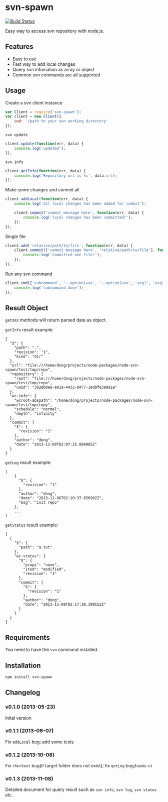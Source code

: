# svn-spawn

[![Build Status](https://travis-ci.org/ddliu/node-svn-spawn.png)](https://travis-ci.org/ddliu/node-svn-spawn)

Easy way to access svn repository with node.js.

## Features

- Easy to use
- Fast way to add local changes
- Query svn infomation as array or object
- Common svn commands are all supported

## Usage

Create a svn client instance

```js
var Client = require('svn-spawn');
var client = new Client({
    cwd: '/path to your svn working directory'
});
```
`svn update`

```js
client.update(function(err, data) {
    console.log('updated');
});
```

`svn info`

```js
client.getInfo(function(err, data) {
    console.log('Repository url is %s', data.url);
});
```

Make some changes and commit all

```js
client.addLocal(function(err, data) {
    console.log('all local changes has been added for commit');

    client.commit('commit message here', function(err, data) {
        console.log('local changes has been committed!');
    });
});
```

Single file

```js
client.add('relative/path/to/file', function(err, data) {
    client.commit(['commit message here', 'relative/path/to/file'], function(err, data) {
        console.log('committed one file!');
    });
});
```

Run any svn command

```js
client.cmd(['subcommand', '--option1=xx', '--option2=xx', 'arg1', 'arg2'], function(err, data) {
    console.log('subcommand done');
});
```

## Result Object

`getXXX` methods will return parsed data as object.

`getInfo` result example:

    {
      "$": {
        "path": ".",
        "revision": "1",
        "kind": "dir"
      },
      "url": "file:///home/dong/projects/node-packages/node-svn-spawn/test/tmp/repo",
      "repository": {
        "root": "file:///home/dong/projects/node-packages/node-svn-spawn/test/tmp/repo",
        "uuid": "302eb8ee-a81a-4432-8477-1ad8fe3a9a1e"
      },
      "wc-info": {
        "wcroot-abspath": "/home/dong/projects/node-packages/node-svn-spawn/test/tmp/copy",
        "schedule": "normal",
        "depth": "infinity"
      },
      "commit": {
        "$": {
          "revision": "1"
        },
        "author": "dong",
        "date": "2013-11-08T02:07:25.884985Z"
      }
    }

`getLog` result example:

    [
        {
          "$": {
            "revision": "1"
          },
          "author": "dong",
          "date": "2013-11-08T02:10:37.656902Z",
          "msg": "init repo"
        },
        ...
    ]

`getStatus` result example:

    [
      {
        "$": {
          "path": "a.txt"
        },
        "wc-status": {
          "$": {
            "props": "none",
            "item": "modified",
            "revision": "1"
          },
          "commit": {
            "$": {
              "revision": "1"
            },
            "author": "dong",
            "date": "2013-11-08T02:17:20.390152Z"
          }
        }
      }
    ]

## Requirements

You need to have the `svn` command installed.

## Installation

```bash
npm install svn-spawn
```

## Changelog

### v0.1.0 (2013-05-23)

Inital version

### v0.1.1 (2013-06-07)

Fix `addLocal` bug; add some tests

### v0.1.2 (2013-10-08)

Fix `checkout` bug(if target folder does not exist); fix `getLog` bug;travis-ci

### v0.1.3 (2013-11-08)

Detailed document for query result such as `svn info`, `svn log`, `svn status` etc.